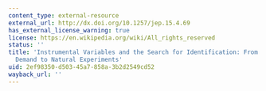 ```yaml
---
content_type: external-resource
external_url: http://dx.doi.org/10.1257/jep.15.4.69
has_external_license_warning: true
license: https://en.wikipedia.org/wiki/All_rights_reserved
status: ''
title: 'Instrumental Variables and the Search for Identification: From Supply and
  Demand to Natural Experiments'
uid: 2ef98350-d503-45a7-858a-3b2d2549cd52
wayback_url: ''
---
```


